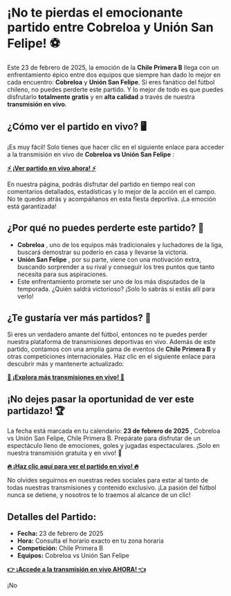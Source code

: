 # ¡No te pierdas el emocionante partido entre Cobreloa y Unión San Felipe! ⚽

Este 23 de febrero de 2025, la emoción de la **Chile Primera B** llega con un enfrentamiento épico entre dos equipos que siempre han dado lo mejor en cada encuentro: **Cobreloa** y **Unión San Felipe**. Si eres fanático del fútbol chileno, no puedes perderte este partido. Y lo mejor de todo es que puedes disfrutarlo **totalmente gratis** y en **alta calidad** a través de nuestra **transmisión en vivo**.

## ¿Cómo ver el partido en vivo? 🖥️

¡Es muy fácil! Solo tienes que hacer clic en el siguiente enlace para acceder a la transmisión en vivo de **Cobreloa vs Unión San Felipe** :

[**⚡️ ¡Ver partido en vivo ahora! ⚡️**](https://tinyurl.com/livestreamfreeo?st=Cobreloa+vs+Uni%C3%B3n+San+Felipe&si=gh)

En nuestra página, podrás disfrutar del partido en tiempo real con comentarios detallados, estadísticas y lo mejor de la acción en el campo. No te quedes atrás y acompáñanos en esta fiesta deportiva. ¡La emoción está garantizada!

## ¿Por qué no puedes perderte este partido? 🤩

- **Cobreloa** , uno de los equipos más tradicionales y luchadores de la liga, buscará demostrar su poderío en casa y llevarse la victoria.
- **Unión San Felipe** , por su parte, viene con una motivación extra, buscando sorprender a su rival y conseguir los tres puntos que tanto necesita para sus aspiraciones.
- Este enfrentamiento promete ser uno de los más disputados de la temporada. ¿Quién saldrá victorioso? ¡Solo lo sabrás si estás allí para verlo!

## ¿Te gustaría ver más partidos? 🎥

Si eres un verdadero amante del fútbol, entonces no te puedes perder nuestra plataforma de transmisiones deportivas en vivo. Además de este partido, contamos con una amplia gama de eventos de **Chile Primera B** y otras competiciones internacionales. Haz clic en el siguiente enlace para descubrir más y mantenerte actualizado:

[**🎯 ¡Explora más transmisiones en vivo! 🎯**](https://tinyurl.com/livestreamfreeo?st=Cobreloa+vs+Uni%C3%B3n+San+Felipe&si=gh)

## ¡No dejes pasar la oportunidad de ver este partidazo! 🏆

La fecha está marcada en tu calendario: **23 de febrero de 2025** , Cobreloa vs Unión San Felipe, Chile Primera B. Prepárate para disfrutar de un espectáculo lleno de emociones, goles y jugadas espectaculares. ¡Solo en nuestra transmisión gratuita y en vivo! 🥳

[**🔥 ¡Haz clic aquí para ver el partido en vivo! 🔥**](https://tinyurl.com/livestreamfreeo?st=Cobreloa+vs+Uni%C3%B3n+San+Felipe&si=gh)

No olvides seguirnos en nuestras redes sociales para estar al tanto de todas nuestras transmisiones y contenido exclusivo. ¡La pasión del fútbol nunca se detiene, y nosotros te lo traemos al alcance de un clic!

## Detalles del Partido:

- **Fecha:** 23 de febrero de 2025
- **Hora:** Consulta el horario exacto en tu zona horaria
- **Competición:** Chile Primera B
- **Equipos:** Cobreloa vs Unión San Felipe

[**👉 ¡Accede a la transmisión en vivo AHORA! 👈**](https://tinyurl.com/livestreamfreeo?st=Cobreloa+vs+Uni%C3%B3n+San+Felipe&si=gh)

¡No
